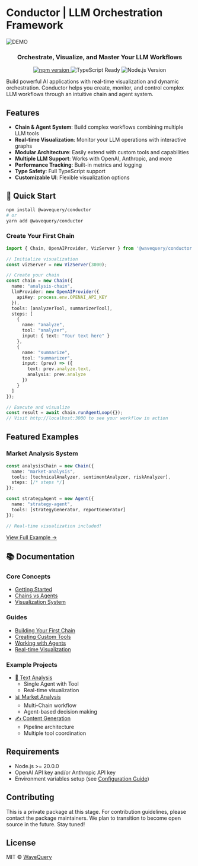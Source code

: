 # Conductor | LLM Orchestration Framework

![DEMO](https://s11.gifyu.com/images/SGsPZ.gif)

<div align="center">
  <p>
      <h3>Orchestrate, Visualize, and Master Your LLM Workflows</h3>
  <p>
    <a href="https://www.npmjs.com/package/@wavequery/conductor">
      <img src="https://img.shields.io/npm/v/@wavequery/conductor.svg" alt="npm version" />
    </a>
    <img src="https://img.shields.io/badge/TypeScript-Ready-blue" alt="TypeScript Ready" />
    <img src="https://img.shields.io/badge/Node.js-%3E%3D20-green" alt="Node.js Version" />
  </p>
  </p>
</div>

Build powerful AI applications with real-time visualization and dynamic orchestration. Conductor helps you create, monitor, and control complex LLM workflows through an intuitive chain and agent system.

## Features

- **Chain & Agent System**: Build complex workflows combining multiple LLM tools
- **Real-time Visualization**: Monitor your LLM operations with interactive graphs
- **Modular Architecture**: Easily extend with custom tools and capabilities
- **Multiple LLM Support**: Works with OpenAI, Anthropic, and more
- **Performance Tracking**: Built-in metrics and logging
- **Type Safety**: Full TypeScript support
- **Customizable UI**: Flexible visualization options

## 🚀 Quick Start

```bash
npm install @wavequery/conductor
# or
yarn add @wavequery/conductor
```

### Create Your First Chain
```typescript
import { Chain, OpenAIProvider, VizServer } from '@wavequery/conductor';

// Initialize visualization
const vizServer = new VizServer(3000);

// Create your chain
const chain = new Chain({
  name: "analysis-chain",
  llmProvider: new OpenAIProvider({
    apiKey: process.env.OPENAI_API_KEY
  }),
  tools: [analyzerTool, summarizerTool],
  steps: [
    {
      name: "analyze",
      tool: "analyzer",
      input: { text: "Your text here" }
    },
    {
      name: "summarize",
      tool: "summarizer",
      input: (prev) => ({
        text: prev.analyze.text,
        analysis: prev.analyze
      })
    }
  ]
});

// Execute and visualize
const result = await chain.runAgentLoop({});
// Visit http://localhost:3000 to see your workflow in action
```

## Featured Examples

### Market Analysis System
```typescript
const analysisChain = new Chain({
  name: "market-analysis",
  tools: [technicalAnalyzer, sentimentAnalyzer, riskAnalyzer],
  steps: [/* steps */]
});

const strategyAgent = new Agent({
  name: "strategy-agent",
  tools: [strategyGenerator, reportGenerator]
});

// Real-time visualization included!
```
[View Full Example →](examples/market-analysis/README.md)

## 📚 Documentation

### Core Concepts
- [Getting Started](docs/getting-started.md)
- [Chains vs Agents](docs/core/chains-and-agents.md)
- [Visualization System](docs/core/visualization.md)

### Guides
- [Building Your First Chain](docs/guides/first-chain.md)
- [Creating Custom Tools](docs/guides/custom-tools.md)
- [Working with Agents](docs/guides/agents.md)
- [Real-time Visualization](docs/guides/visualization.md)

### Example Projects
- [📝 Text Analysis](docs/examples/text-analysis/README.md)
  - Single Agent with Tool
  - Real-time visualization
- [📊 Market Analysis](docs/examples/market-analysis/README.md)
  - Multi-Chain workflow
  - Agent-based decision making
- [✍️ Content Generation](docs/examples/content-generation/README.md)
  - Pipeline architecture
  - Multiple tool coordination

## Requirements

- Node.js >= 20.0.0
- OpenAI API key and/or Anthropic API key
- Environment variables setup (see [Configuration Guide](docs/getting-started.md))

## Contributing

This is a private package at this stage. For contribution guidelines, please contact the package maintainers.
We plan to transition to become open source in the future. Stay tuned!

## License

MIT © [WaveQuery](https://wavequery.com/)
